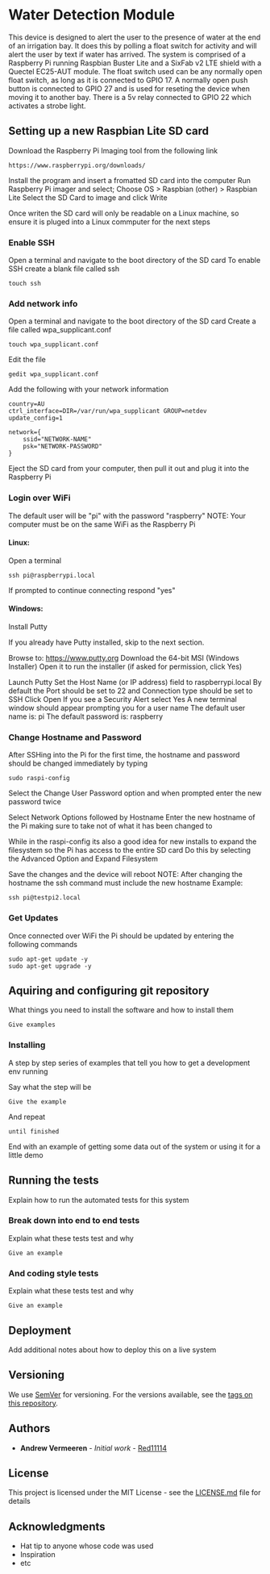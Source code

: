 # Water Detection Module

This device is designed to alert the user to the presence of water at the end of an irrigation bay.
It does this by polling a float switch for activity and will alert the user by text if water has arrived.
The system is comprised of a Raspberry Pi running Raspbian Buster Lite and a SixFab v2 LTE shield with a Quectel EC25-AUT module.
The float switch used can be any normally open float switch, as long as it is connected to GPIO 17.
A normally open push button is connected to GPIO 27 and is used for reseting the device when moving it to another bay.
There is a 5v relay connected to GPIO 22 which activates a strobe light.

## Setting up a new Raspbian Lite SD card

Download the Raspberry Pi Imaging tool from the following link
```
https://www.raspberrypi.org/downloads/
```
Install the program and insert a fromatted SD card into the computer
Run Raspberry Pi imager and select; Choose OS > Raspbian (other) > Raspbian Lite
Select the SD Card to image and click Write

Once writen the SD card will only be readable on a Linux machine, so ensure it is pluged into a Linux commputer for the next steps

### Enable SSH

Open a terminal and navigate to the boot directory of the SD card
To enable SSH create a blank file called ssh
```
touch ssh
```

### Add network info

Open a terminal and navigate to the boot directory of the SD card
Create a file called wpa_supplicant.conf
```
touch wpa_supplicant.conf
```
Edit the file
```
gedit wpa_supplicant.conf
```
Add the following with your network information
```
country=AU
ctrl_interface=DIR=/var/run/wpa_supplicant GROUP=netdev
update_config=1

network={
    ssid="NETWORK-NAME"
    psk="NETWORK-PASSWORD"
}
```

Eject the SD card from your computer, then pull it out and plug it into the Raspberry Pi

### Login over WiFi

The default user will be "pi" with the password "raspberry"
NOTE: Your computer must be on the same WiFi as the Raspberry Pi

#### Linux:
Open a terminal
```
ssh pi@raspberrypi.local
```
If prompted to continue connecting respond "yes"

#### Windows:
Install Putty

If you already have Putty installed, skip to the next section.

Browse to: https://www.putty.org
Download the 64-bit MSI (Windows Installer)
Open it to run the installer (if asked for permission, click Yes)

Launch Putty
Set the Host Name (or IP address) field to raspberrypi.local
By default the Port should be set to 22 and Connection type should be set to SSH
Click Open
If you see a Security Alert select Yes
A new terminal window should appear prompting you for a user name
The default user name is: pi
The default password is: raspberry

### Change Hostname and Password

After SSHing into the Pi for the first time, the hostname and password should be changed immediately by typing
```
sudo raspi-config
```
Select the Change User Password option and when prompted enter the new password twice

Select Network Options followed by Hostname
Enter the new hostname of the Pi making sure to take not of what it has been changed to

While in the raspi-config its also a good idea for new installs to expand the filesystem so the Pi has access to the entire SD card
Do this by selecting the Advanced Option and Expand Filesystem

Save the changes and the device will reboot
NOTE: After changing the hostname the ssh command must include the new hostname
Example:
```
ssh pi@testpi2.local
```

### Get Updates

Once connected over WiFi the Pi should be updated by entering the following commands
```
sudo apt-get update -y
sudo apt-get upgrade -y
```

## Aquiring and configuring git repository

What things you need to install the software and how to install them

```
Give examples
```

### Installing

A step by step series of examples that tell you how to get a development env running

Say what the step will be

```
Give the example
```

And repeat

```
until finished
```

End with an example of getting some data out of the system or using it for a little demo

## Running the tests

Explain how to run the automated tests for this system

### Break down into end to end tests

Explain what these tests test and why

```
Give an example
```

### And coding style tests

Explain what these tests test and why

```
Give an example
```

## Deployment

Add additional notes about how to deploy this on a live system

## Versioning

We use [SemVer](http://semver.org/) for versioning. For the versions available, see the [tags on this repository](https://github.com/your/project/tags). 

## Authors

* **Andrew Vermeeren** - *Initial work* - [Red11114](https://github.com/Red11114)

## License

This project is licensed under the MIT License - see the [LICENSE.md](LICENSE.md) file for details

## Acknowledgments

* Hat tip to anyone whose code was used
* Inspiration
* etc
